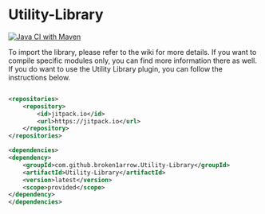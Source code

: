 # Utility-Library

[![Java CI with Maven](https://github.com/broken1arrow/Utility-Library/actions/workflows/maven.yml/badge.svg)](https://github.com/broken1arrow/Utility-Library/actions/workflows/maven.yml)

To import the library, please refer to the wiki for more details. If you want to compile specific modules only, you can
find more information there as well. If you do want to use the Utility Library plugin, you can follow the instructions
below.

```xml

<repositories>
    <repository>
        <id>jitpack.io</id>
        <url>https://jitpack.io</url>
    </repository>
</repositories>

<dependencies>
<dependency>
    <groupId>com.github.broken1arrow.Utility-Library</groupId>
    <artifactId>Utility-Library</artifactId>
    <version>latest</version>
    <scope>provided</scope>
</dependency>
</dependencies>

```
